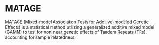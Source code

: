 # MATAGE
MATAGE (Mixed-model Association Tests for Additive-modeled Genetic Effects) is a statistical method utilizing a generalized additive mixed model (GAMM) to test for nonlinear genetic effects of Tandem Repeats (TRs), accounting for sample relatedness.
